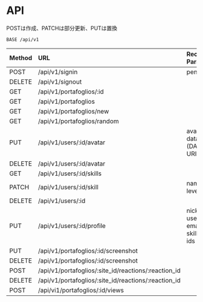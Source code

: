 # API

POSTは作成、PATCHは部分更新、PUTは置換

```text
BASE /api/v1
```

| Method | URL | Receiv Params |
| :--- | :--- | :--- |
| POST | /api/v1/signin | pending... |
| DELETE | /api/v1/signout |  |
| GET | /api/v1/portafoglios/:id |  |
| GET | /api/v1/portafoglios |  |
| GET | /api/v1/portafoglios/new |  |
| GET | /api/v1/portafoglios/random |  |
| PUT | /api/v1/users/:id/avatar | avatar data \(DATA URI\) |
| DELETE | /api/v1/users/:id/avatar |  |
| GET | /api/v1/users/:id/skills |  |
| PATCH | /api/v1/users/:id/skill | name, level |
| DELETE | /api/v1/users/:id |  |
| PUT | /api/v1/users/:id/profile | nickname, username, email, skills, sns ids |
| PUT | /api/v1/portafoglios/:id/screenshot |  |
| DELETE | /api/v1/portafoglios/:id/screenshot |  |
| POST | /api/v1/portafoglios/:site\_id/reactions/:reaction\_id |  |
| DELETE | /api/v1/portafoglios/:site\_id/reactions/:reaction\_id |  |
| POST | /api/vi1/portafoglios/:id/views |  |



